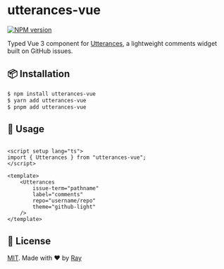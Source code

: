 # utterances-vue

[![NPM version](https://img.shields.io/npm/v/utterances-vue?color=a1b858&label=)](https://www.npmjs.com/package/utterances-vue)

Typed Vue 3 component for [Utterances](https://utteranc.es/), a lightweight comments widget built on GitHub issues.

## 📦 Installation

```bash
$ npm install utterances-vue
$ yarn add utterances-vue
$ pnpm add utterances-vue
```

## 🚀 Usage

```ts

```

```vue
<script setup lang="ts">
import { Utterances } from "utterances-vue";
</script>

<template>
	<Utterances
		issue-term="pathname"
		label="comments"
		repo="username/repo"
		theme="github-light"
	/>
</template>
```

## 📝 License

[MIT](./LICENSE). Made with ❤️ by [Ray](https://github.com/so1ve)
